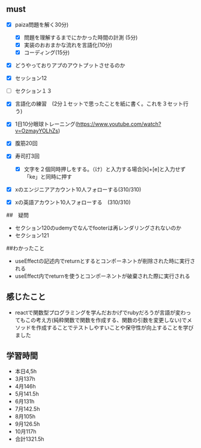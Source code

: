 

## must
- [x] paiza問題を解く30分)
  - [x] 問題を理解するまでにかかった時間の計測 (5分)
  - [x] 実装のおおまかな流れを言語化(10分)
  - [x] コーディング(15分)
- [x] どうやっておりアプのアウトプットさせるのか
- [x] セッション12
- [ ] セクション１３
- [x] 言語化の練習　(2分１セットで思ったことを紙に書く。これを３セット行う)
- [x] 1日10分眼球トレーニング(https://www.youtube.com/watch?v=OzmayYOLhZs)
- [x] 腹筋20回
- [x] 寿司打3回
  - [x] 文字を２個同時押しをする。（け）と入力する場合[k]+[e]と入力せず「ke」と同時に押す
- [x] xのエンジニアアカウント10人フォローする(310/310)
- [x] xの英語アカウント10人フォローする　(310/310)
     

##　疑問
- セクション120のudemyでなんでfooterは再レンダリングされないのか
- セクション121


##わかったこと
- useEffectの記述内でreturnとするとコンポーネントが削除された時に実行される
- useEffect内でreturnを使うとコンポーネントが破棄された際に実行される



## 感じたこと
- reactで関数型プログラミングを学んだおかげでrubyだろうが言語が変わってもこの考え方(純粋関数で関数を作成する、関数の引数を変更しない)でメソッドを作成することでテストしやすいことや保守性が向上することを学びました


## 学習時間
  - 本日4,5h
  - 3月137h
  - 4月146h
  - 5月141.5h
  - 6月131h
  - 7月142.5h
  - 8月105h
  - 9月126.5h
  - 10月117h
  - 合計1321.5h
    





